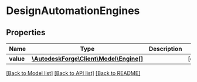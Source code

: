 # DesignAutomationEngines

## Properties
Name | Type | Description | Notes
------------ | ------------- | ------------- | -------------
**value** | [**\AutodeskForge\Client\Model\Engine[]**](Engine.md) |  | [optional] 

[[Back to Model list]](../README.md#documentation-for-models) [[Back to API list]](../README.md#documentation-for-api-endpoints) [[Back to README]](../README.md)


